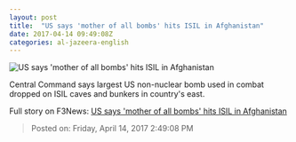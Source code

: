 ```yaml
---
layout: post
title:  "US says 'mother of all bombs' hits ISIL in Afghanistan"
date: 2017-04-14 09:49:08Z
categories: al-jazeera-english
---
```


![US says 'mother of all bombs' hits ISIL in Afghanistan](http://www.aljazeera.com/mritems/Images/2017/4/14/8bb3313959ae472e9cb24307a9e175f4_18.jpg)

Central Command says largest US non-nuclear bomb used in combat dropped on ISIL caves and bunkers in country's east.


Full story on F3News: [US says 'mother of all bombs' hits ISIL in Afghanistan](http://www.f3nws.com/n/XZG44)

> Posted on: Friday, April 14, 2017 2:49:08 PM
